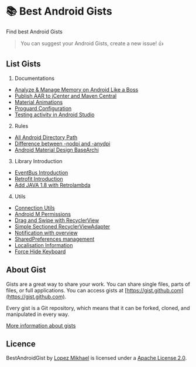 :books: Best Android Gists
=================

Find best Android Gists

> You can suggest your Android Gists, create a new issue! :+1:

List Gists
-----

1. Documentations
  * <a target="_blank" href="https://gist.github.com/lopspower/c65f28ee504763bd0b4a">Analyze & Manage Memory on Android Like a Boss</a>
  * <a target="_blank" href="https://gist.github.com/lopspower/6f62fe1492726d848d6d">Publish AAR to jCenter and Maven Central</a>
  * <a target="_blank" href="https://gist.github.com/lopspower/1a0b4e0c50d90fbf2379">Material Animations</a>
  * <a target="_blank" href="https://gist.github.com/lopspower/c12ba6ea69b7b78d4482">Proguard Configuration</a>
  * <a target="_blank" href="https://gist.github.com/lopspower/e02376c656c1afed2cf9">Testing activity in Android Studio</a>

2. Rules
  * <a target="_blank" href="https://gist.github.com/lopspower/76421751b21594c69eb2">All Android Directory Path</a>
  * <a target="_blank" href="https://gist.github.com/lopspower/7adbcde1d677c9d2f526">Difference between -nodpi and -anydpi</a>
  * <a target="_blank" href="https://gist.github.com/lopspower/9d37377f063dd26bf1eb">Android Material Design BaseArchi</a>

3. Library Introduction
  * <a target="_blank" href="https://gist.github.com/lopspower/c7f05a12f9de4c036c6d">EventBus Introduction</a>
  * <a target="_blank" href="https://gist.github.com/lopspower/004f9295966ab5cb6ef6">Retrofit Introduction</a>
  * <a target="_blank" href="https://gist.github.com/lopspower/1048b4621c92631ba670">Add JAVA 1.8 with Retrolambda</a>

4. Utils
  * <a target="_blank" href="https://gist.github.com/lopspower/3e93e09f59d15d238908">Connection Utils</a>
  * <a target="_blank" href="https://gist.github.com/lopspower/01aa324dae5875f27cf9">Android M Permissions</a>
  * <a target="_blank" href="https://gist.github.com/iPaulPro/2216ea5e14818056cfcc">Drag and Swipe with RecyclerView</a>
  * <a target="_blank" href="https://gist.github.com/gabrielemariotti/4c189fb1124df4556058">Simple Sectioned RecyclerViewAdapter</a>
  * <a target="_blank" href="https://gist.github.com/lopspower/f8ebb17178ccd58aefe4">Notification with overview</a>
  * <a target="_blank" href="https://gist.github.com/lopspower/dec2592872f8df65a26c">SharedPreferences management</a>
  * <a target="_blank" href="https://gist.github.com/lopspower/9524cd7028fa5d813414">Localisation Information</a>
  * <a target="_blank" href="https://gist.github.com/lopspower/6e20680305ddfcb11e1e">Force Hide Keyboard</a>

About Gist
-----

Gists are a great way to share your work. You can share single files, parts of files, or full applications. You can access gists at [https://gist.github.com](https://gist.github.com).

Every gist is a Git repository, which means that it can be forked, cloned, and manipulated in every way.

[More information about gists](https://help.github.com/articles/about-gists/)

Licence
-----

BestAndroidGist by [Lopez Mikhael](http://mikhaellopez.com/) is licensed under a [Apache License 2.0](http://www.apache.org/licenses/LICENSE-2.0).

